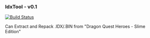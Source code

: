 ### IdxTool - v0.1
[![Build Status](https://travis-ci.org/ForumHulp/pageaddon.svg?branch=master)](http://vnx.uvnworks.com)

Can Extract and Repack .IDX/.BIN from "Dragon Quest Heroes - Slime Edition"
